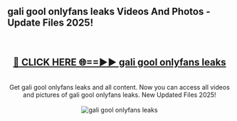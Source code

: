 <h2>gali gool onlyfans leaks Videos And Photos - Update Files 2025!</h2>
<br>
<div align="center">
<h2><a href="https://top-ai-tools.click/QrbHav" rel="nofollow">🔴 CLICK HERE 🌐==►► gali gool onlyfans leaks</a></h2>
<br>
Get gali gool onlyfans leaks and all content. Now you can access all videos and pictures of gali gool onlyfans leaks. New Updated Files 2025!
<br>
<br>
<a href="https://top-ai-tools.click/QrbHav" rel="nofollow" data-target="animated-image.originalLink"><img src="https://i.ibb.co.com/WyWwxjT/player-gif2.gif" alt="gali gool onlyfans leaks" style="max-width: 100%; display: inline-block;" data-target="animated-image.originalImage"></a>
</div>
<br>